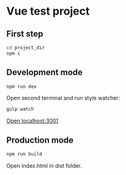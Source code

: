 # Vue test project

## First step
```bash
cd project_dir
npm i
```

## Development mode
```bash
npm run dev
```
Open second terminal and run style watcher:
```bash
gulp watch
```
[Open localhost:3001](http://localhost:3001/)

## Production mode
```bash
npm run build
```
Open index.html in dist folder.